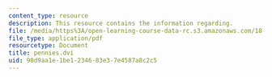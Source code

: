 ```yaml
---
content_type: resource
description: This resource contains the information regarding.
file: /media/https%3A/open-learning-course-data-rc.s3.amazonaws.com/18-314-combinatorial-analysis-fall-2014/90d9aa1e1be1234683e37e4587a8c2c5_MIT18_314F14_pennies.pdf
file_type: application/pdf
resourcetype: Document
title: pennies.dvi
uid: 90d9aa1e-1be1-2346-83e3-7e4587a8c2c5
---
```

